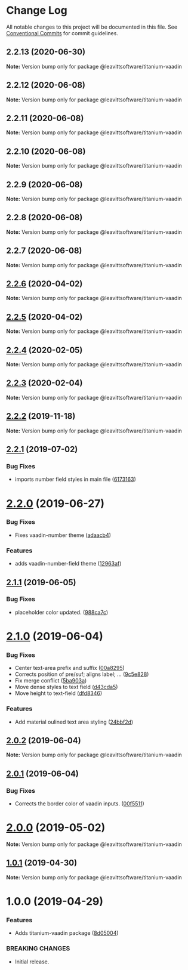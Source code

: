 # Change Log

All notable changes to this project will be documented in this file.
See [Conventional Commits](https://conventionalcommits.org) for commit guidelines.

## 2.2.13 (2020-06-30)

**Note:** Version bump only for package @leavittsoftware/titanium-vaadin





## 2.2.12 (2020-06-08)

**Note:** Version bump only for package @leavittsoftware/titanium-vaadin





## 2.2.11 (2020-06-08)

**Note:** Version bump only for package @leavittsoftware/titanium-vaadin





## 2.2.10 (2020-06-08)

**Note:** Version bump only for package @leavittsoftware/titanium-vaadin





## 2.2.9 (2020-06-08)

**Note:** Version bump only for package @leavittsoftware/titanium-vaadin





## 2.2.8 (2020-06-08)

**Note:** Version bump only for package @leavittsoftware/titanium-vaadin





## 2.2.7 (2020-06-08)

**Note:** Version bump only for package @leavittsoftware/titanium-vaadin





## [2.2.6](https://github.com/LeavittSoftware/titanium-elements/compare/@leavittsoftware/titanium-vaadin@2.2.5...@leavittsoftware/titanium-vaadin@2.2.6) (2020-04-02)

**Note:** Version bump only for package @leavittsoftware/titanium-vaadin





## [2.2.5](https://github.com/LeavittSoftware/titanium-elements/compare/@leavittsoftware/titanium-vaadin@2.2.4...@leavittsoftware/titanium-vaadin@2.2.5) (2020-04-02)

**Note:** Version bump only for package @leavittsoftware/titanium-vaadin





## [2.2.4](https://github.com/LeavittSoftware/titanium-elements/compare/@leavittsoftware/titanium-vaadin@2.2.3...@leavittsoftware/titanium-vaadin@2.2.4) (2020-02-05)

**Note:** Version bump only for package @leavittsoftware/titanium-vaadin





## [2.2.3](https://github.com/LeavittSoftware/titanium-elements/compare/@leavittsoftware/titanium-vaadin@2.2.2...@leavittsoftware/titanium-vaadin@2.2.3) (2020-02-04)

**Note:** Version bump only for package @leavittsoftware/titanium-vaadin





## [2.2.2](https://github.com/LeavittSoftware/titanium-elements/compare/@leavittsoftware/titanium-vaadin@2.2.1...@leavittsoftware/titanium-vaadin@2.2.2) (2019-11-18)

**Note:** Version bump only for package @leavittsoftware/titanium-vaadin





## [2.2.1](https://github.com/LeavittSoftware/titanium-elements/compare/@leavittsoftware/titanium-vaadin@2.2.0...@leavittsoftware/titanium-vaadin@2.2.1) (2019-07-02)


### Bug Fixes

* imports number field styles in main file ([6173163](https://github.com/LeavittSoftware/titanium-elements/commit/6173163))





# [2.2.0](https://github.com/LeavittSoftware/titanium-elements/compare/@leavittsoftware/titanium-vaadin@2.1.1...@leavittsoftware/titanium-vaadin@2.2.0) (2019-06-27)


### Bug Fixes

* Fixes vaadin-number theme ([adaacb4](https://github.com/LeavittSoftware/titanium-elements/commit/adaacb4))


### Features

* adds vaadin-number-field theme ([12963af](https://github.com/LeavittSoftware/titanium-elements/commit/12963af))





## [2.1.1](https://github.com/LeavittSoftware/titanium-elements/compare/@leavittsoftware/titanium-vaadin@2.1.0...@leavittsoftware/titanium-vaadin@2.1.1) (2019-06-05)


### Bug Fixes

* placeholder color updated. ([988ca7c](https://github.com/LeavittSoftware/titanium-elements/commit/988ca7c))





# [2.1.0](https://github.com/LeavittSoftware/titanium-elements/compare/@leavittsoftware/titanium-vaadin@2.0.2...@leavittsoftware/titanium-vaadin@2.1.0) (2019-06-04)


### Bug Fixes

* Center text-area prefix and suffix ([00a8295](https://github.com/LeavittSoftware/titanium-elements/commit/00a8295))
* Corrects position of pre/suf; aligns label; ... ([9c5e828](https://github.com/LeavittSoftware/titanium-elements/commit/9c5e828))
* Fix merge conflict ([5ba903a](https://github.com/LeavittSoftware/titanium-elements/commit/5ba903a))
* Move dense styles to text field ([d43cda5](https://github.com/LeavittSoftware/titanium-elements/commit/d43cda5))
* Move height to text-field ([dfd8346](https://github.com/LeavittSoftware/titanium-elements/commit/dfd8346))


### Features

* Add material oulined text area styling ([24bbf2d](https://github.com/LeavittSoftware/titanium-elements/commit/24bbf2d))





## [2.0.2](https://github.com/LeavittSoftware/titanium-elements/compare/@leavittsoftware/titanium-vaadin@2.0.1...@leavittsoftware/titanium-vaadin@2.0.2) (2019-06-04)

**Note:** Version bump only for package @leavittsoftware/titanium-vaadin





## [2.0.1](https://github.com/LeavittSoftware/titanium-elements/compare/@leavittsoftware/titanium-vaadin@2.0.0...@leavittsoftware/titanium-vaadin@2.0.1) (2019-06-04)


### Bug Fixes

* Corrects the border color of vaadin inputs. ([00f5511](https://github.com/LeavittSoftware/titanium-elements/commit/00f5511))





# [2.0.0](https://github.com/LeavittSoftware/titanium-elements/compare/@leavittsoftware/titanium-vaadin@1.0.1...@leavittsoftware/titanium-vaadin@2.0.0) (2019-05-02)

**Note:** Version bump only for package @leavittsoftware/titanium-vaadin






## [1.0.1](https://github.com/LeavittSoftware/titanium-elements/compare/@leavittsoftware/titanium-vaadin@1.0.0...@leavittsoftware/titanium-vaadin@1.0.1) (2019-04-30)

**Note:** Version bump only for package @leavittsoftware/titanium-vaadin





# 1.0.0 (2019-04-29)


### Features

* Adds titanium-vaadin package ([8d05004](https://github.com/LeavittSoftware/titanium-elements/commit/8d05004))


### BREAKING CHANGES

* Initial release.
